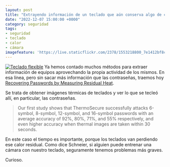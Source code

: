 ```yaml
---
layout: post
title: "Extrayendo información de un teclado que aún conserva algo de calor"
date: "2022-12-07 15:00:00 +0000"
category: seguridad
tags:
- seguridad
- teclado
- calor
- cámara
imagefeature: 'https://live.staticflickr.com/2378/1553218800_7e1412bf8c.jpg'
---
```

<a href="https://www.flickr.com/photos/fernand0/1553218800/" title="Teclado flexible "><img src="https://live.staticflickr.com/2378/1553218800_7e1412bf8c.jpg" alt="Teclado flexible " class="img-responsive img-centered"></a>
Ya hemos contado muchos métodos para extraer información de equipos aprovechando la propia actividad de los mismos. En esa línea, pero sin sacar más información que las contraseñas, traemos hoy [Recovering Passwords by Measuring Residual Heat](https://www.schneier.com/blog/archives/2022/10/recovering-passwords-by-measuring-residual-heat.html).

Se trata de obtener imágenes térmicas de teclados y ver lo que se tecleó allí, en particular, las contraseñas.

>  Our first study shows that ThermoSecure successfully attacks 6-symbol, 8-symbol, 12-symbol, and 16-symbol passwords with an average accuracy of 92%, 80%, 71%, and 55% respectively, and even higher accuracy when thermal images are taken within 30 seconds.

En este caso el tiempo es importante, porque los teclados van perdiendo ese calor residual. Como dice Schneier, si alguien puede entrenar una cámara con nuestro teclado, seguramente tenemos problemas más graves. 

Curioso.

